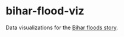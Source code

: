 # bihar-flood-viz
Data visualizations for the [Bihar floods story](http://www.hindustantimes.com/interactives/bihar-floods-2017/).
